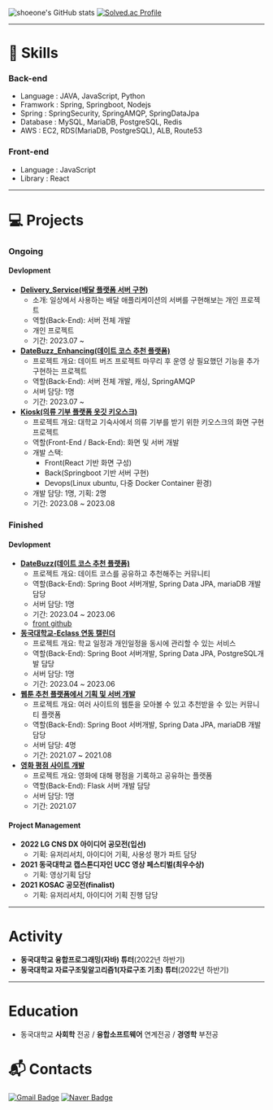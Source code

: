 
<!--
**shoeone96/shoeone96** is a ✨ _special_ ✨ repository because its `README.md` (this file) appears on your GitHub profile.

Here are some ideas to get you started:

- 🔭 I’m currently working on ...
- 🌱 I’m currently learning ...
- 👯 I’m looking to collaborate on ...
- 🤔 I’m looking for help with ...
- 💬 Ask me about ...
- 📫 How to reach me: ...
- 😄 Pronouns: ...
- ⚡ Fun fact: ...
-->

![shoeone's GitHub stats](https://github-readme-stats.vercel.app/api?username=shoeone96&show_icons=true&theme=radical)
[![Solved.ac Profile](http://mazassumnida.wtf/api/v2/generate_badge?boj=fkfkfk1800)](https://solved.ac/fkfkfk1800/)

---

# 💪 Skills
### Back-end
- Language : JAVA, JavaScript, Python
- Framwork : Spring, Springboot, Nodejs
- Spring : SpringSecurity, SpringAMQP, SpringDataJpa
- Database : MySQL, MariaDB, PostgreSQL, Redis
- AWS : EC2, RDS(MariaDB, PostgreSQL), ALB, Route53

### Front-end
- Language : JavaScript
- Library : React

---

# 💻 Projects
### Ongoing
#### Devlopment
- **[Delivery_Service(배달 플랫폼 서버 구현)](https://github.com/shoeone96/Delivery_service)**
    - 소개: 일상에서 사용하는 배달 애플리케이션의 서버를 구현해보는 개인 프로젝트
    - 역할(Back-End): 서버 전체 개발
    - 개인 프로젝트
    - 기간: 2023.07 ~
- **[DateBuzz_Enhancing(데이트 코스 추천 플랫폼)](https://github.com/shoeone96/dateBuzz_public)**
    - 프로젝트 개요: 데이트 버즈 프로젝트 마무리 후 운영 상 필요했던 기능을 추가 구현하는 프로젝트
    - 역할(Back-End): 서버 전체 개발, 캐싱, SpringAMQP
    - 서버 담당: 1명
    - 기간: 2023.07 ~
- **[Kiosk(의류 기부 플랫폼 옷깃 키오스크)](https://github.com/shoeone96/kiosk)**
    - 프로젝트 개요: 대학교 기숙사에서 의류 기부를 받기 위한 키오스크의 화면 구현 프로젝트
    - 역할(Front-End / Back-End): 화면 및 서버 개발
    - 개발 스택:
        - Front(React 기반 화면 구성)
        - Back(Springboot 기반 서버 구현)
        - Devops(Linux ubuntu, 다중 Docker Container 환경) 
    - 개발 담당: 1명, 기획: 2명
    - 기간: 2023.08 ~ 2023.08
 
### Finished
#### Devlopment
- **[DateBuzz(데이트 코스 추천 플랫폼)](https://github.com/CSID-DGU/2023-1-SCS4031-Momentree-2)**
    - 프로젝트 개요: 데이트 코스를 공유하고 추천해주는 커뮤니티
    - 역할(Back-End): Spring Boot 서버개발, Spring Data JPA, mariaDB 개발 담당
    - 서버 담당: 1명
    - 기간: 2023.04 ~ 2023.06
    - [front github]()
- **[동국대학교-Eclass 연동 캘린더](https://github.com/shoeone96/2023-1-OSSProj-NoQuestionMark-2)**
    - 프로젝트 개요: 학교 일정과 개인일정을 동시에 관리할 수 있는 서비스 
    - 역할(Back-End): Spring Boot 서버개발, Spring Data JPA, PostgreSQL개발 담당
    - 서버 담당: 1명
    - 기간: 2023.04 ~ 2023.06
- **[웹툰 추천 플랫폼에서 기획 및 서버 개발](https://github.com/yeonnwoo/Webtooni_server)**
    - 프로젝트 개요: 여러 사이트의 웹툰을 모아볼 수 있고 추천받을 수 있는 커뮤니티 플랫폼
    - 역할(Back-End): Spring Boot 서버개발, Spring Data JPA, mariaDB 개발 담당
    - 서버 담당: 4명
    - 기간: 2021.07 ~ 2021.08
- **[영화 평점 사이트 개발](https://github.com/shoeone96/haghae99-week-1-group-36-)**
    - 프로젝트 개요: 영화에 대해 평점을 기록하고 공유하는 플랫폼
    - 역할(Back-End): Flask 서버 개발 담당
    - 서버 담당: 1명
    - 기간: 2021.07
  
#### Project Management
- **2022 LG CNS DX 아이디어 공모전(입선)**
    - 기획: 유저리서치, 아이디어 기획, 사용성 평가 파트 담당
- **2021 동국대학교 캡스톤디자인 UCC 영상 페스티벌(최우수상)**
    - 기획: 영상기획 담당
- **2021 KOSAC 공모전(finalist)**
    - 기획: 유저리서치, 아이디어 기획 진행 담당

---

# Activity
- **동국대학교 융합프로그래밍(자바) 튜터**(2022년 하반기)
- **동국대학교 자료구조및알고리즘1(자료구조 기초) 튜터**(2022년 하반기)

---

# Education
- 동국대학교 **사회학** 전공 / **융합소프트웨어** 연계전공 / **경영학** 부전공
 
# :mailbox_with_mail: Contacts
[![Gmail Badge](https://img.shields.io/badge/Gmail-d14836?style=flat-square&logo=Gmail&logoColor=white&link=mailto:dlwnddnjs96@gmail.com)](mailto:kimsh1691@gmail.com)
[![Naver Badge](https://img.shields.io/badge/Naver-03C75A?style=flat-square&logo=Naver&logoColor=white&link=mailto:dlwnddnjs96@naver.com)](mailto:rlatngus1691@naver.com)
